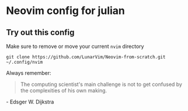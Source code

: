 # Neovim config for julian

## Try out this config

Make sure to remove or move your current `nvim` directory

```
git clone https://github.com/LunarVim/Neovim-from-scratch.git ~/.config/nvim
```
Always remember:

> The computing scientist's main challenge is not to get confused by the complexities of his own making. 

\- Edsger W. Dijkstra
